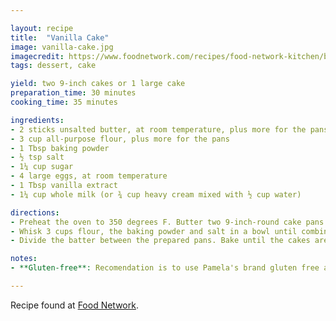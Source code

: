 ```yaml
---

layout: recipe
title:  "Vanilla Cake"
image: vanilla-cake.jpg
imagecredit: https://www.foodnetwork.com/recipes/food-network-kitchen/basic-vanilla-cake-recipe-2043654
tags: dessert, cake

yield: two 9-inch cakes or 1 large cake
preparation_time: 30 minutes
cooking_time: 35 minutes

ingredients:
- 2 sticks unsalted butter, at room temperature, plus more for the pans
- 3 cup all-purpose flour, plus more for the pans
- 1 Tbsp baking powder
- ½ tsp salt
- 1¼ cup sugar
- 4 large eggs, at room temperature
- 1 Tbsp vanilla extract
- 1¼ cup whole milk (or ¾ cup heavy cream mixed with ½ cup water)

directions:
- Preheat the oven to 350 degrees F. Butter two 9-inch-round cake pans and line the bottoms with parchment paper; butter the parchment and dust the pans with flour, tapping out the excess.
- Whisk 3 cups flour, the baking powder and salt in a bowl until combined. Beat 2 sticks butter and the sugar in a large bowl with a mixer on medium-high speed until light and fluffy, about 3 minutes. Reduce the mixer speed to medium; beat in the eggs, one at a time, scraping down the bowl as needed. Beat in the vanilla. (The mixture may look separated at this point.) Beat in the flour mixture in 3 batches, alternating with the milk, beginning and ending with flour, until just smooth.
- Divide the batter between the prepared pans. Bake until the cakes are lightly golden on top and a toothpick inserted into the middle comes out clean, 30 to 35 minutes. Transfer to racks and let cool 10 minutes, then run a knife around the edge of the pans and turn the cakes out onto the racks to cool completely. Remove the parchment. Trim the tops of the cakes with a long serrated knife to make them level, if desired.

notes:
- **Gluten-free**: Recomendation is to use Pamela's brand gluten free all-purpose flour mix and use 2 cups and 1 Tbsp. However, you can replace the all-purpose flour according to the instructions of the gluten-free flour packaging. If there are no substitution instructions, you can substitute the flour by weight (about 13.5 oz or 380 grams). Also beat the batter a bit longer to give it more structure, and bake a bit longer.

---
```


Recipe found at [Food Network](https://www.foodnetwork.com/recipes/food-network-kitchen/basic-vanilla-cake-recipe-2043654).